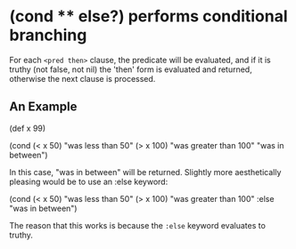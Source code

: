 # (cond <pred then>** else?) performs conditional branching
For each `<pred then>` clause, the predicate will be evaluated, and if it is truthy (not false, not nil) the 'then' form is evaluated and returned, otherwise the next clause is processed.

## An Example

  (def x 99)

  (cond
    (< x 50)  "was less than 50"
    (> x 100) "was greater than 100"
              "was in between")

In this case, "was in between" will be returned. Slightly more aesthetically pleasing would be to use an :else keyword:

  (cond
    (< x 50)  "was less than 50"
    (> x 100) "was greater than 100"
    :else     "was in between")

The reason that this works is because the `:else` keyword evaluates to truthy.
